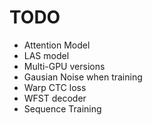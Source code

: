 # TODO
- Attention Model
- LAS model
- Multi-GPU versions
- Gausian Noise when training
- Warp CTC loss
- WFST decoder
- Sequence Training
